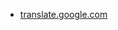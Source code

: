 * [translate.google.com](https://translate.google.com/?sl=la&tl=en&text=Realitas%20non%20tangere%20Veritas%20non%20tacere&op=translate)
